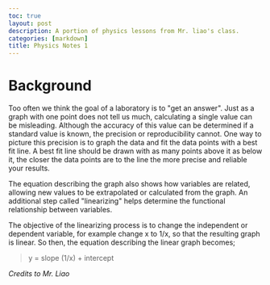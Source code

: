 ```yaml
---
toc: true
layout: post
description: A portion of physics lessons from Mr. liao's class.
categories: [markdown]
title: Physics Notes 1
---
```


# Background 

Too often we think the goal of a laboratory is to "get an answer". Just as a graph with one point does not tell us much, calculating a single value can be misleading. Although the accuracy of this value can be determined if a standard value is known, the precision or reproducibility cannot. One way to picture this precision is to graph the data and fit the data points with a best fit line. A best fit line should be drawn with as many points above it as below it, the closer the data points are to the line the more precise and reliable 
your results.  

The equation describing the graph also shows how variables are related, allowing new values to be extrapolated or calculated from the graph. An additional step  called "linearizing" helps determine the functional relationship between variables.  

The objective of the linearizing process is to change the independent or dependent variable, for example change x to 1/x, so that the resulting graph is linear. So then, the equation describing the linear graph becomes; 

>  y = slope (1/x) + intercept

*Credits to Mr. Liao*